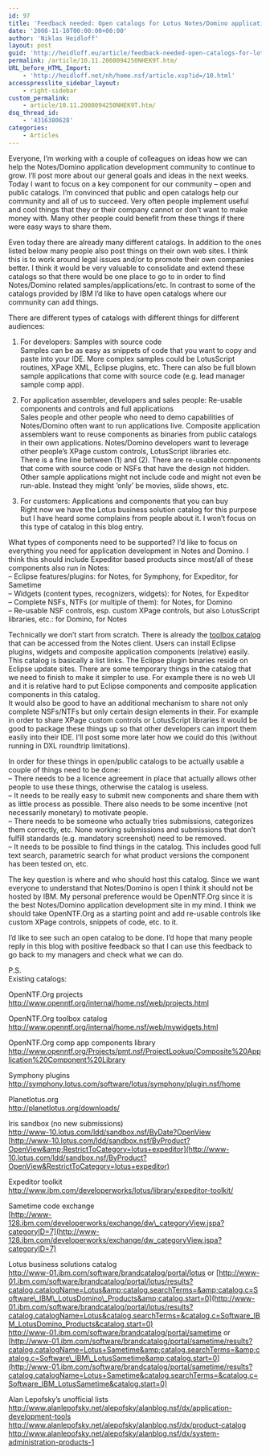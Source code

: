 ```yaml
---
id: 97
title: 'Feedback needed: Open catalogs for Lotus Notes/Domino applications'
date: '2008-11-10T00:00:00+00:00'
author: 'Niklas Heidloff'
layout: post
guid: 'http://heidloff.eu/article/feedback-needed-open-catalogs-for-lotus-notesdomino-applications/'
permalink: /article/10.11.2008094250NHEK9T.htm/
URL_before_HTML_Import:
    - 'http://heidloff.net/nh/home.nsf/article.xsp?id=/10.html'
accesspresslite_sidebar_layout:
    - right-sidebar
custom_permalink:
    - article/10.11.2008094250NHEK9T.htm/
dsq_thread_id:
    - '4316380628'
categories:
    - Articles
---
```


 Everyone, I’m working with a couple of colleagues on ideas how we can help the Notes/Domino application development community to continue to grow. I’ll post more about our general goals and ideas in the next weeks. Today I want to focus on a key component for our community – open and public catalogs. I’m convinced that public and open catalogs help our community and all of us to succeed. Very often people implement useful and cool things that they or their company cannot or don’t want to make money with. Many other people could benefit from these things if there were easy ways to share them.

 Even today there are already many different catalogs. In addition to the ones listed below many people also post things on their own web sites. I think this is to work around legal issues and/or to promote their own companies better. I think it would be very valuable to consolidate and extend these catalogs so that there would be one place to go to in order to find Notes/Domino related samples/applications/etc. In contrast to some of the catalogs provided by IBM I’d like to have open catalogs where our community can add things.

 There are different types of catalogs with different things for different audiences:

 1. For developers: Samples with source code   
 Samples can be as easy as snippets of code that you want to copy and paste into your IDE. More complex samples could be LotusScript routines, XPage XML, Eclipse plugins, etc. There can also be full blown sample applications that come with source code (e.g. lead manager sample comp app).

 2. For application assembler, developers and sales people: Re-usable components and controls and full applications   
 Sales people and other people who need to demo capabilities of Notes/Domino often want to run applications live. Composite application assemblers want to reuse components as binaries from public catalogs in their own applications. Notes/Domino developers want to leverage other people’s XPage custom controls, LotusScript libraries etc.   
 There is a fine line between (1) and (2). There are re-usable components that come with source code or NSFs that have the design not hidden. Other sample applications might not include code and might not even be run-able. Instead they might ‘only’ be movies, slide shows, etc.

 3. For customers: Applications and components that you can buy   
 Right now we have the Lotus business solution catalog for this purpose but I have heard some complains from people about it. I won’t focus on this type of catalog in this blog entry.

 What types of components need to be supported? I’d like to focus on everything you need for application development in Notes and Domino. I think this should include Expeditor based products since most/all of these components also run in Notes:   
 – Eclipse features/plugins: for Notes, for Symphony, for Expeditor, for Sametime   
 – Widgets (content types, recognizers, widgets): for Notes, for Expeditor   
 – Complete NSFs, NTFs (or multiple of them): for Notes, for Domino   
 – Re-usable NSF controls, esp. custom XPage controls, but also LotusScript libraries, etc.: for Domino, for Notes

 Technically we don’t start from scratch. There is already the [toolbox catalog](http://www-10.lotus.com/ldd/heidloffblog.nsf/dx/30.09.2008110213NHEKMY.htm) that can be accessed from the Notes client. Users can install Eclipse plugins, widgets and composite application components (relative) easily. This catalog is basically a list links. The Eclipse plugin binaries reside on Eclipse update sites. There are some temporary things in the catalog that we need to finish to make it simpler to use. For example there is no web UI and it is relative hard to put Eclipse components and composite application components in this catalog.   
 It would also be good to have an additional mechanism to share not only complete NSFs/NTFs but only certain design elements in their. For example in order to share XPage custom controls or LotusScript libraries it would be good to package these things up so that other developers can import them easily into their IDE. I’ll post some more later how we could do this (without running in DXL roundtrip limitations).

 In order for these things in open/public catalogs to be actually usable a couple of things need to be done:   
 – There needs to be a licence agreement in place that actually allows other people to use these things, otherwise the catalog is useless.   
 – It needs to be really easy to submit new components and share them with as little process as possible. There also needs to be some incentive (not necessarily monetary) to motivate people.   
 – There needs to be someone who actually tries submissions, categorizes them correctly, etc. None working submissions and submissions that don’t fulfill standards (e.g. mandatory screenshot) need to be removed.   
 – It needs to be possible to find things in the catalog. This includes good full text search, parametric search for what product versions the component has been tested on, etc.

 The key question is where and who should host this catalog. Since we want everyone to understand that Notes/Domino is open I think it should not be hosted by IBM. My personal preference would be OpenNTF.Org since it is the best Notes/Domino application development site in my mind. I think we should take OpenNTF.Org as a starting point and add re-usable controls like custom XPage controls, snippets of code, etc. to it.

 I’d like to see such an open catalog to be done. I’d hope that many people reply in this blog with positive feedback so that I can use this feedback to go back to my managers and check what we can do.

 P.S.   
 Existing catalogs:

 OpenNTF.Org projects   
<http://www.openntf.org/internal/home.nsf/web/projects.html>

 OpenNTF.Org toolbox catalog   
<http://www.openntf.org/internal/home.nsf/web/mywidgets.html>

 OpenNTF.Org comp app components library   
<http://www.openntf.org/Projects/pmt.nsf/ProjectLookup/Composite%20Application%20Component%20Library>

 Symphony plugins   
<http://symphony.lotus.com/software/lotus/symphony/plugin.nsf/home>

 Planetlotus.org   
<http://planetlotus.org/downloads/>

 Iris sandbox (no new submissions)   
[http://www-10.lotus.com/ldd/sandbox.nsf/ByDate?OpenView ](http://www-10.lotus.com/ldd/sandbox.nsf/ByDate?OpenView)   
[http://www-10.lotus.com/ldd/sandbox.nsf/ByProduct?OpenView&amp;RestrictToCategory=lotus+expeditor](http://www-10.lotus.com/ldd/sandbox.nsf/ByProduct?OpenView&RestrictToCategory=lotus+expeditor)

 Expeditor toolkit   
<http://www.ibm.com/developerworks/lotus/library/expeditor-toolkit/>

 Sametime code exchange   
[http://www-128.ibm.com/developerworks/exchange/dw\_categoryView.jspa?categoryID=7](http://www-128.ibm.com/developerworks/exchange/dw_categoryView.jspa?categoryID=7)

 Lotus business solutions catalog   
<http://www-01.ibm.com/software/brandcatalog/portal/lotus> or [http://www-01.ibm.com/software/brandcatalog/portal/lotus/results?catalog.catalogName=Lotus&amp;catalog.searchTerms=&amp;catalog.c=Software\_IBM\_LotusDomino\_Products&amp;catalog.start=0](http://www-01.ibm.com/software/brandcatalog/portal/lotus/results?catalog.catalogName=Lotus&catalog.searchTerms=&catalog.c=Software_IBM_LotusDomino_Products&catalog.start=0)   
<http://www-01.ibm.com/software/brandcatalog/portal/sametime> or [http://www-01.ibm.com/software/brandcatalog/portal/sametime/results?catalog.catalogName=Lotus+Sametime&amp;catalog.searchTerms=&amp;catalog.c=Software\_IBM\_LotusSametime&amp;catalog.start=0](http://www-01.ibm.com/software/brandcatalog/portal/sametime/results?catalog.catalogName=Lotus+Sametime&catalog.searchTerms=&catalog.c=Software_IBM_LotusSametime&catalog.start=0)

 Alan Lepofsky’s unofficial lists   
<http://www.alanlepofsky.net/alepofsky/alanblog.nsf/dx/application-development-tools>   
<http://www.alanlepofsky.net/alepofsky/alanblog.nsf/dx/product-catalog>   
<http://www.alanlepofsky.net/alepofsky/alanblog.nsf/dx/system-administration-products-1>